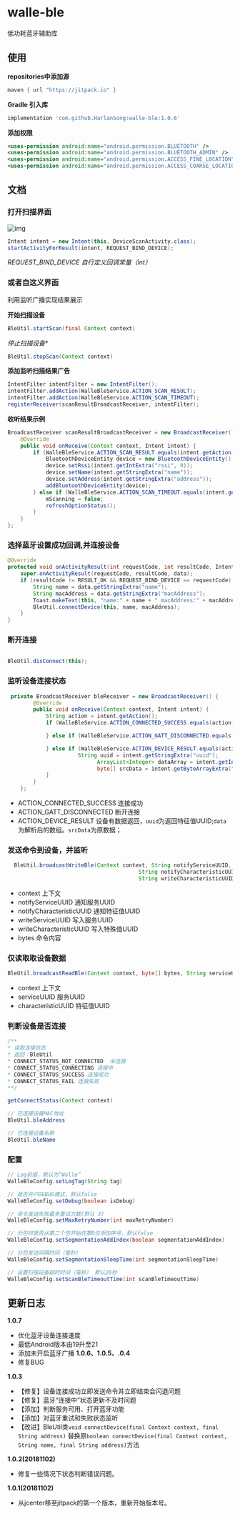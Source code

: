 
# walle-ble
 低功耗蓝牙辅助库

## 使用
**repositories中添加源**
```groovy
maven { url "https://jitpack.io" }
```

**Gradle 引入库**
```groovy
implementation 'com.github.HarlanSong:walle-ble:1.0.6'
```

**添加权限**
```xml
<uses-permission android:name="android.permission.BLUETOOTH" />
<uses-permission android:name="android.permission.BLUETOOTH_ADMIN" />
<uses-permission android:name="android.permission.ACCESS_FINE_LOCATION" />
<uses-permission android:name="android.permission.ACCESS_COARSE_LOCATION" />
```

## 文档
### 打开扫描界面

 ![img](https://github.com/HarlanSong/walle-ble/blob/master/images/ScanDevice.jpg)

```java
Intent intent = new Intent(this, DeviceScanActivity.class);
startActivityForResult(intent, REQUEST_BIND_DEVICE);
```
*REQUEST_BIND_DEVICE 自行定义回调常量（int）*

### 或者自这义界面

利用监听广播实现结果展示


**开始扫描设备**
```java
BleUtil.startScan(final Context context)
```

*停止扫描设备**
```java
BleUtil.stopScan(Context context)
```

**添加监听扫描结果广告**
```java
IntentFilter intentFilter = new IntentFilter();
intentFilter.addAction(WalleBleService.ACTION_SCAN_RESULT);
intentFilter.addAction(WalleBleService.ACTION_SCAN_TIMEOUT);
registerReceiver(scanResultBroadcastReceiver, intentFilter);
```

**收听结果示例**
```java
BroadcastReceiver scanResultBroadcastReceiver = new BroadcastReceiver() {
    @Override
    public void onReceive(Context context, Intent intent) {
        if (WalleBleService.ACTION_SCAN_RESULT.equals(intent.getAction())) {
            BluetoothDeviceEntity device = new BluetoothDeviceEntity();
            device.setRssi(intent.getIntExtra("rssi", 0));
            device.setName(intent.getStringExtra("name"));
            device.setAddress(intent.getStringExtra("address"));
            addBluetoothDeviceEntity(device);
        } else if (WalleBleService.ACTION_SCAN_TIMEOUT.equals(intent.getAction())) {
            mScanning = false;
            refreshOptionStatus();
        }
    }
};
```

### 选择蓝牙设置成功回调,并连接设备

```java
@Override
protected void onActivityResult(int requestCode, int resultCode, Intent data) {
	super.onActivityResult(requestCode, resultCode, data);
	if (resultCode != RESULT_OK && REQUEST_BIND_DEVICE == requestCode) {
		String name = data.getStringExtra("name");
		String macAddress = data.getStringExtra("macAddress");
		Toast.makeText(this, "name:" + name + " macAddress:" + macAddress, Toast.LENGTH_LONG).show();
		BleUtil.connectDevice(this, name, macAddress);
	}
}
```

### 断开连接

```java

BleUtil.disConnect(this);
```

### 监听设备连接状态

```java
 private BroadcastReceiver bleReceiver = new BroadcastReceiver() {
        @Override
        public void onReceive(Context context, Intent intent) {
            String action = intent.getAction();
            if (WalleBleService.ACTION_CONNECTED_SUCCESS.equals(action)) {

            } else if (WalleBleService.ACTION_GATT_DISCONNECTED.equals(action)) {

            } else if (WalleBleService.ACTION_DEVICE_RESULT.equals(action)) {
				      String uuid = intent.getStringExtra("uuid");
							ArrayList<Integer> dataArray = intent.getIntegerArrayListExtra("data");
							byte[] srcData = intent.getByteArrayExtra("srcData");
            }
        }
    };
```

* ACTION_CONNECTED_SUCCESS 连接成功
* ACTION_GATT_DISCONNECTED 断开连接
* ACTION_DEVICE_RESULT 设备有数据返回，`uuid`为返回特征值UUID;`data`为解析后的数组。`srcData`为原数据；

### 发送命令到设备，并监听

```java
  BleUtil.broadcastWriteBle(Context context, String notifyServiceUUID,
                                         String notifyCharacteristicUUID, String writeServiceUUID,
                                         String writeCharacteristicUUID, byte[] bytes);
```
*  context 上下文
*  notifyServiceUUID 通知服务UUID
*  notifyCharacteristicUUID  通知特征值UUID
*  writeServiceUUID 写入服务UUID
*  writeCharacteristicUUID 写入特殊值UUID
*  bytes 命令内容

### 仅读取取设备数据

```java
BleUtil.broadcastReadBle(Context context, byte[] bytes, String serviceUUID,String characteristicUUID);
```

*  context 上下文
*  serviceUUID 服务UUID
*  characteristicUUID  特征值UUID

### 判断设备是否连接
```java
/**
* 读取连接状态
* 返回：BleUtil
* CONNECT_STATUS_NOT_CONNECTED  未连接
* CONNECT_STATUS_CONNECTING 连接中
* CONNECT_STATUS_SUCCESS 连接成功
* CONNECT_STATUS_FAIL 连接失败
**/

getConnectStatus(Context context)

// 已连接设备MAC地址
BleUtil.bleAddress

// 已连接设备名称
BleUtil.bleName
```

### 配置

```java
// Log前缀，默认为“Walle”
WalleBleConfig.setLogTag(String tag)

// 是否开户DEBUG模式，默认false
WalleBleConfig.setDebug(boolean isDebug)

// 命令发送失败最多重试次数(默认 3)
WalleBleConfig.setMaxRetryNumber(int maxRetryNumber)

// 分包时是否从第二个包开始在第0位添加序号，默认false
WalleBleConfig.setSegmentationAddIndex(boolean segmentationAddIndex)

// 分包发送间隔时间（毫秒）
WalleBleConfig.setSegmentationSleepTime(int segmentationSleepTime)

// 设置扫描设备超时时间（毫秒） 默认20秒
WalleBleConfig.setScanBleTimeoutTime(int scanBleTimeoutTime) 
```


## 更新日志


**1.0.7**
* 优化蓝牙设备连接速度
* 最低Android版本由19升至21
* 添加未开启蓝牙广播
**1.0.6、1.0.5、.0.4**
* 修复BUG

**1.0.3**
* 【修复】设备连接成功立即发送命令并立即结束会闪退问题
* 【修复】蓝牙“连接中”状态更新不及时问题
* 【添加】判断服务可用、打开蓝牙功能
* 【添加】对蓝牙重试和失败状态监听
* 【改进】BleUtil类`void connectDevice(final Context context, final String address)` 替换原`boolean connectDevice(final Context context, String name, final String address)`方法


**1.0.2(20181102)**
* 修复一些情况下状态判断错误问题。

**1.0.1(20181102)**
* 从jcenter移至jitpack的第一个版本，重新开始版本号。
